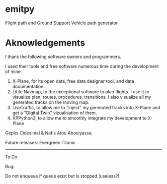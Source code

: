 # emitpy

Flight path and Ground Support Vehicle path generator


# Aknowledgements

I thank the following software owners and programmers.

I used their tools and free software numerous time during the development of mine.

 1. X-Plane, for its open data, free data designer tool, and data documentation.
 2. Little Navmap, to the exceptional software to plan flights. I use it to visualize plan, routes, procedures, transitions. I also visualize all my generated tracks on the moving map.
 3. LiveTraffic, to allow me to "inject" my generated tracks into X-Plane and get a "Digital Twin" vizualisation of them.
 4. XPPython3, to allow me to smoothly integrate my development to X-Plane


Gépès Cidesimal & Nafis Atou Ahouiyassa.

Future releases:
Evergreen
Titanic


--------
To Do

Bug:

Do not enqueue if queue exist but is stopped (useless?)